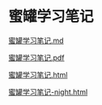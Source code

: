 
# 蜜罐学习笔记

[蜜罐学习笔记.md](蜜罐学习笔记.md)

[蜜罐学习笔记.pdf](蜜罐学习笔记.pdf)

[蜜罐学习笔记.html](蜜罐学习笔记.html)

[蜜罐学习笔记-night.html](蜜罐学习笔记-night.html)
